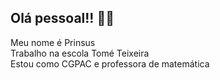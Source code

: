 ## Olá pessoal!! 👋🏻                     
Meu nome é Prinsus                      
Trabalho na escola Tomé Teixeira        
Estou como CGPAC e professora de matemática 
